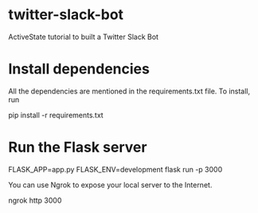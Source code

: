 # twitter-slack-bot
ActiveState tutorial to built a Twitter Slack Bot

# Install dependencies

All the dependencies are mentioned in the requirements.txt file. To install, run

pip install -r requirements.txt

# Run the Flask server

FLASK_APP=app.py FLASK_ENV=development flask run -p 3000

You can use Ngrok to expose your local server to the Internet.

ngrok http 3000
